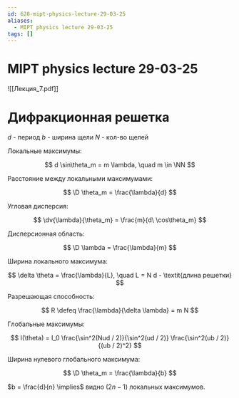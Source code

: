 ```yaml
---
id: 628-mipt-physics-lecture-29-03-25
aliases:
  - MIPT physics lecture 29-03-25
tags: []
---
```


# MIPT physics lecture 29-03-25

![[Лекция_7.pdf]]

# Дифракционная решетка

$d$ - период
$b$ - ширина щели
$N$ - кол-во щелей

Локальные максимумы:

$$
d \sin\theta_m = m \lambda, \quad m \in \NN
$$

Расстояние между локальными максимумами:

$$
\D \theta_m = \frac{\lambda}{d}
$$

Угловая дисперсия:

$$
\dv{\lambda}{\theta_m} = \frac{m}{d\ \cos\theta_m}
$$

Дисперсионная область:

$$
\D \lambda = \frac{\lambda}{m}
$$

Ширина локального максимума:

$$
\delta \theta = \frac{\lambda}{L}, \quad
L = N d - \textit{длина решетки}
$$

Разрешающая способность:

$$
R \defeq \frac{\lambda}{\delta \lambda} = m N
$$

Глобальные максимумы:

$$
I(\theta) = I_0 \frac{\sin^2(Nud / 2)}{\sin^2(ud / 2)}
\frac{\sin^2(ub / 2)}{(ub / 2)^2}
$$

Ширина нулевого глобального максимума:

$$
\D \theta_m = \frac{\lambda}{b}
$$

$b = \frac{d}{n} \implies$ видно $(2n - 1)$ локальных максимумов.
